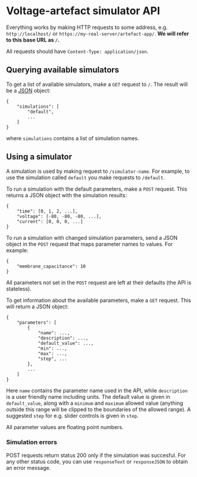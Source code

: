 # Voltage-artefact simulator API

Everything works by making HTTP requests to some address, e.g. `http://localhost/` or `https://my-real-server/artefact-app/`.
**We will refer to this base URL as `/`.**

All requests should have `Content-Type: application/json`.

## Querying available simulators

To get a list of available simulators, make a `GET` request to `/`.
The result will be a [JSON](https://en.wikipedia.org/wiki/JSON) object:
```
{
    "simulations": [
        "default",
        ...
    ]
}
```
where `simulations` contains a list of simulation names.

## Using a simulator

A simulation is used by making request to `/simulator-name`.
For example, to use the simulation called `default` you make requests to `/default`.

To run a simulation with the default parameters, make a `POST` request.
This returns a JSON object with the simulation results:
```
{
    "time": [0, 1, 2, ...],
    "voltage": [-80, -80, -80, ...],
    "current": [0, 0, 0, ...]
}
```

To run a simulation with changed simulation parameters, send a JSON object in the `POST` request that maps parameter names to values.
For example:
```
{
    "membrane_capacitance": 10
}
```
All parameters not set in the `POST` request are left at their defaults (the API is stateless).

To get information about the available parameters, make a `GET` request.
This will return a JSON object:
```
{
    "parameters": [
        {
            "name": ...,
            "description": ...,
            "default_value": ...,
            "min": ...,
            "max": ...,
            "step", ...
        },
        ...
    ]
}
```
Here `name` contains the parameter name used in the API, while `description` is a user friendly name including units.
The default value is given in `default_value`, along with a `minimum` and `maximum` allowed value (anything outside this range will be clipped to the boundaries of the allowed range).
A suggested `step` for e.g. slider controls is given in `step`.

All parameter values are floating point numbers.

### Simulation errors

POST requests return status 200 only if the simulation was succesful.
For any other status code, you can use `responseText` or `responseJSON` to obtain an error message.
